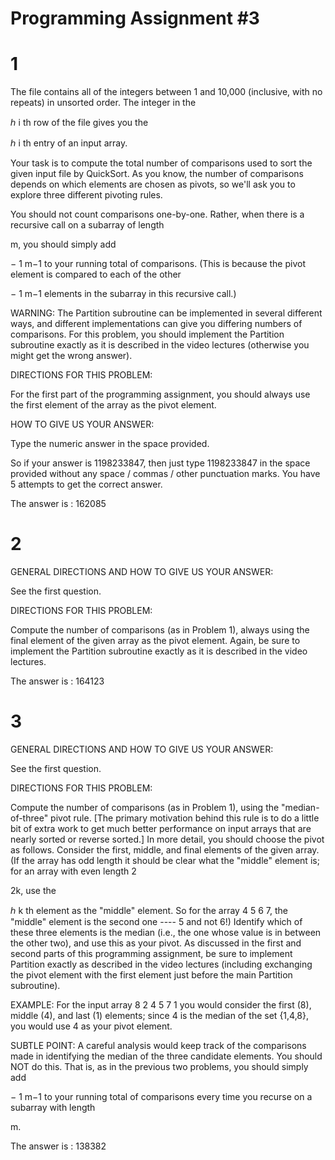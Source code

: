 # Programming Assignment #3

# 1
The file contains all of the integers between 1 and 10,000 (inclusive, with no repeats) in unsorted order.  The integer in the 

ℎ
i 
th
  row of the file gives you the 

ℎ
i 
th
  entry of an input array.

 Your task is to compute the total number of comparisons used to sort the given input file by QuickSort.  As you know, the number of comparisons depends on which elements are chosen as pivots, so we'll ask you to explore three different pivoting rules.

You should not count comparisons one-by-one.  Rather, when there is a recursive call on a subarray of length 

m, you should simply add 

−
1
m−1 to your running total of comparisons.  (This is because the pivot element is compared to each of the other 

−
1
m−1 elements in the subarray in this recursive call.)

WARNING: The Partition subroutine can be implemented in several different ways, and different implementations can give you differing numbers of comparisons.  For this problem, you should implement the Partition subroutine exactly as it is described in the video lectures (otherwise you might get the wrong answer).

DIRECTIONS FOR THIS PROBLEM:

For the first part of the programming assignment, you should always use the first element of the array as the pivot element.

HOW TO GIVE US YOUR ANSWER:

Type the numeric answer in the space provided.

So if your answer is 1198233847, then just type 1198233847 in the space provided without any space / commas / other punctuation marks. You have 5 attempts to get the correct answer.

The answer is : 162085

# 2 

GENERAL DIRECTIONS AND HOW TO GIVE US YOUR ANSWER:

See the first question.

DIRECTIONS FOR THIS PROBLEM:

Compute the number of comparisons (as in Problem 1), always using the final element of the given array as the pivot element.  Again, be sure to implement the Partition subroutine exactly as it is described in the video lectures.

The answer is : 164123

# 3 

GENERAL DIRECTIONS AND HOW TO GIVE US YOUR ANSWER:

See the first question.

DIRECTIONS FOR THIS PROBLEM:

Compute the number of comparisons (as in Problem 1), using the "median-of-three" pivot rule.  [The primary motivation behind this rule is to do a little bit of extra work to get much better performance on input arrays that are nearly sorted or reverse sorted.]  In more detail, you should choose the pivot as follows.  Consider the first, middle, and final elements of the given array.  (If the array has odd length it should be clear what the "middle" element is; for an array with even length 
2

2k, use the 

ℎ
k 
th
  element as the "middle" element. So for the array 4 5 6 7,  the "middle" element is the second one ---- 5 and not 6!)  Identify which of these three elements is the median (i.e., the one whose value is in between the other two), and use this as your pivot.  As discussed in the first and second parts of this programming assignment, be sure to implement Partition exactly as described in the video lectures (including exchanging the pivot element with the first element just before the main Partition subroutine).

EXAMPLE: For the input array 8 2 4 5 7 1 you would consider the first (8), middle (4), and last (1) elements; since 4 is the median of the set {1,4,8}, you would use 4 as your pivot element.

SUBTLE POINT: A careful analysis would keep track of the comparisons made in identifying the median of the three candidate elements.  You should NOT do this.  That is, as in the previous two problems, you should simply add 

−
1
m−1 to your running total of comparisons every time you recurse on a subarray with length 

m.

The answer is : 138382
